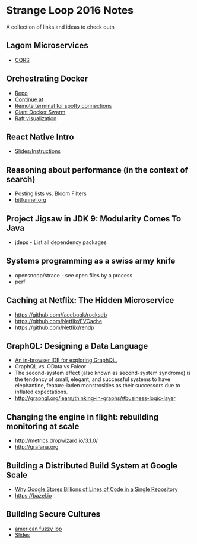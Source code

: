 # Strange Loop 2016 Notes

A collection of links and ideas to check outn

## Lagom Microservices
* [CQRS](http://martinfowler.com/bliki/CQRS.html)

## Orchestrating Docker
* [Repo](https://github.com/BretFisher/orchestration-workshop-with-docker)
* [Continue at](https://bretfisher.github.io/orchestration-workshop-with-docker/#98)
* [Remote terminal for spotty connections](https://mosh.org)
* [Giant Docker Swarm](https://github.com/swarm2k/swarm2k/blob/master/README.md)
* [Raft visualization](http://thesecretlivesofdata.com/raft/)

## React Native Intro
* [Slides/Instructions](http://blog.bonnieeisenman.com/strangeloop-workshop/)

## Reasoning about performance (in the context of search)
* Posting lists vs. Bloom Filters
* [bitfunnel.org](bitfunnel.org)
 
## Project Jigsaw in JDK 9: Modularity Comes To Java
* jdeps - List all dependency packages

## Systems programming as a swiss army knife
* opensnoop/strace - see open files by a process
* perf

## Caching at Netflix: The Hidden Microservice
* https://github.com/facebook/rocksdb
* https://github.com/Netflix/EVCache
* https://github.com/Netflix/rendp

## GraphQL: Designing a Data Language
* [An in-browser IDE for exploring GraphQL.](https://github.com/graphql/graphiql)
* GraphQL vs. OData vs Falcor
* The second-system effect (also known as second-system syndrome) is the tendency of small, elegant, and successful systems to have elephantine, feature-laden monstrosities as their successors due to inflated expectations.
* http://graphql.org/learn/thinking-in-graphs/#business-logic-layer

## Changing the engine in flight: rebuilding monitoring at scale
* http://metrics.dropwizard.io/3.1.0/
* http://grafana.org

## Building a Distributed Build System at Google Scale
* [Why Google Stores Billions of Lines of Code in a Single Repository](https://www.youtube.com/watch?v=W71BTkUbdqE)
* https://bazel.io

## Building Secure Cultures
* [american fuzzy lop](http://lcamtuf.coredump.cx/afl/)
* [Slides](bit.ly/securecultures)
